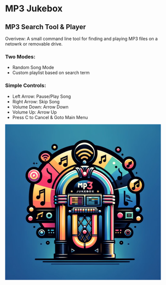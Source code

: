 # MP3 Jukebox
## MP3 Search Tool & Player

Overivew:
A small command line tool for finding and playing MP3 files on a netowrk or removable drive.

### Two Modes:
- Random Song Mode
- Custom playlist based on search term

### Simple Controls:
- Left Arrow: Pause/Play Song
- Right Arrow: Skip Song
- Volume Down: Arrow Down
- Volume Up: Arrow Up
- Press C to Cancel & Goto Main Menu
  
![MP3 Jukebox Logo](/images/MP3Jukebox_Logo.png)


